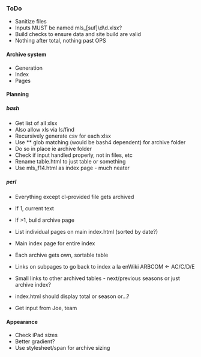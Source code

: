 ### ToDo
- Sanitize files
- Inputs MUST be named mls_[suf]\d\d.xlsx?
- Build checks to ensure data and site build are valid
- Nothing after total, nothing past OPS
#### Archive system
- Generation
- Index
- Pages

#### Planning
##### bash
- Get list of all xlsx
- Also allow xls via ls/find
- Recursively generate csv for each xlsx
- Use ** glob matching (would be bash4 dependent) for archive folder
- Do so in place ie archive folder
- Check if input handled properly, not in files, etc
- Rename table.html to just table or something
- Use mls_f14.html as index page - much neater
##### perl
- Everything except cl-provided file gets archived
- If 1, current text
- If >1, build archive page
- List individual pages on main index.html (sorted by date?)
- Main index page for entire index
- Each archive gets own, sortable table
- Links on subpages to go back to index a la enWiki ARBCOM <- AC/C/D/E
- Small links to other archived tables - next/previous seasons or just archive index?

- index.html should display total or season or...?
- Get input from Joe, team


#### Appearance
- Check iPad sizes
- Better gradient?
- Use stylesheet/span for archive sizing
